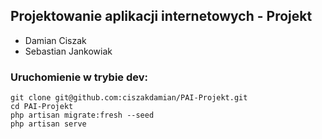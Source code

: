 ## Projektowanie aplikacji internetowych - Projekt
- Damian Ciszak 
- Sebastian Jankowiak

### Uruchomienie w trybie dev:
```
git clone git@github.com:ciszakdamian/PAI-Projekt.git
cd PAI-Projekt
php artisan migrate:fresh --seed
php artisan serve
```

